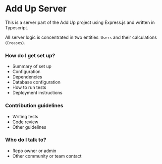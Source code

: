 # Add Up Server #

This is a server part of the Add Up project using Express.js and written in Typescript.

All server logic is concentrated in two entities: `Users` and their calculations (`Creases`).

### How do I get set up? ###

* Summary of set up
* Configuration
* Dependencies
* Database configuration
* How to run tests
* Deployment instructions

### Contribution guidelines ###

* Writing tests
* Code review
* Other guidelines

### Who do I talk to? ###

* Repo owner or admin
* Other community or team contact
